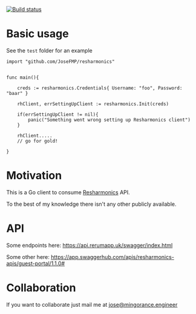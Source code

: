 
[![Build status](https://dev.azure.com/noon-homa/Resharmonics/_apis/build/status/resharmonics-go-client)](https://dev.azure.com/noon-homa/Resharmonics/_build/latest?definitionId=42)



# Basic usage

See the `test` folder for an example

```
import "github.com/JoseFMP/resharmonics"


func main(){

    creds := resharmonics.Credentials{ Username: "foo", Password: "baar" }

    rhClient, errSettingUpClient := resharmonics.Init(creds)

    if(errSettingUpClient != nil){
        panic("Something went wrong setting up Resharmonics client")
    }

    rhClient.....
    // go for gold!

}
```

# Motivation

This is a Go client to consume [Resharmonics](https://www.resharmonics.com/) API.

To the best of my knowledge there isn't any other publicly available.

# API

Some endpoints here: https://api.rerumapp.uk/swagger/index.html

Some other here: https://app.swaggerhub.com/apis/resharmonics-apis/guest-portal/1.1.0#

# Collaboration

If you want to collaborate just mail me at jose@mingorance.engineer